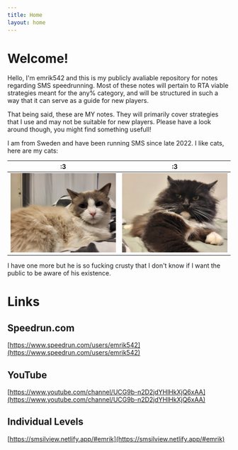 ```yaml
---
title: Home
layout: home
---
```

# Welcome!

Hello, I'm emrik542 and this is my publicly avaliable repository for notes regarding SMS speedrunning. Most of these notes will pertain to RTA viable strategies meant for the any% category, and will be structured in such a way that it can serve as a guide for new players. 

That being said, these are MY notes. They will primarily cover strategies that I use and may not be suitable for new players. Please have a look around though, you might find something usefull!

I am from Sweden and have been running SMS since late 2022. I like cats, here are  my cats:

:3             |  :3
:-------------------------:|:-------------------------:
![](img/cats/cat2.jpg)  |  ![](img/cats/cat1.jpg)


I have one more but he is so fucking crusty that I don't know if I want the public to be aware of his existence. 

# Links

## Speedrun.com
[https://www.speedrun.com/users/emrik542](https://www.speedrun.com/users/emrik542)

## YouTube
[https://www.youtube.com/channel/UCG9b-n2D2jdYHlHkXjQ6xAA](https://www.youtube.com/channel/UCG9b-n2D2jdYHlHkXjQ6xAA)

## Individual Levels
[https://smsilview.netlify.app/#emrik](https://smsilview.netlify.app/#emrik)